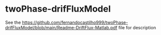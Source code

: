 # twoPhase-drifFluxModel

See the https://github.com/fernandocastilho999/twoPhase-drifFluxModel/blob/main/Readme-DriftFlux-Matlab.pdf file for description
